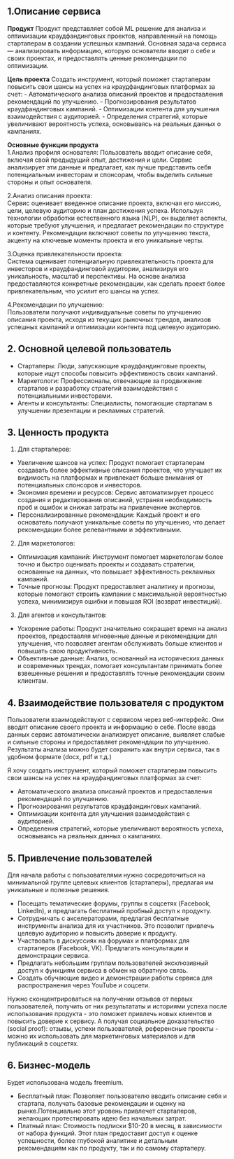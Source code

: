 ## 1.Описание сервиса
**Продукт**
Продукт представляет собой ML решение для анализа и оптимизации краудфандинговых проектов, направленный на помощь стартаперам в создании успешных кампаний. Основная задача сервиса — анализировать информацию, которую основатели вводят о себе и своих проектах, и предоставлять ценные рекомендации по оптимизации.

**Цель проекта**
    Создать инструмент, который поможет стартаперам повысить свои шансы на успех на краудфандинговых платформах за счет:
    - Автоматического анализа описаний проектов и предоставления рекомендаций по улучшению.
    - Прогнозирования результатов краудфандинговых кампаний.
    - Оптимизации контента для улучшения взаимодействия с аудиторией.
    - Определения стратегий, которые увеличивают вероятность успеха, основываясь на реальных данных о кампаниях.

**Основные функции продукта**  
1.Анализ профиля основателя:
Пользователь вводит описание себя, включая свой предыдущий опыт, достижения и цели. Сервис анализирует эти данные и предлагает, как лучше представить себя потенциальным инвесторам и спонсорам, чтобы выделить сильные стороны и опыт основателя.

2.Анализ описания проекта:  
Сервис оценивает введенное описание проекта, включая его миссию, цели, целевую аудиторию и план достижения успеха. Используя технологии обработки естественного языка (NLP), он выделяет аспекты, которые требуют улучшения, и предлагает рекомендации по структуре и контенту.
Рекомендации включают советы по улучшению текста, акценту на ключевые моменты проекта и его уникальные черты.

3.Оценка привлекательности проекта:  
Система оценивает потенциальную привлекательность проекта для инвесторов и краудфандинговой аудитории, анализируя его уникальность, масштаб и перспективы.
На основе анализа предоставляются конкретные рекомендации, как сделать проект более привлекательным, что усилит его шансы на успех.

4.Рекомендации по улучшению:  
Пользователи получают индивидуальные советы по улучшению описания проекта, исходя из текущих рыночных трендов, анализов успешных кампаний и оптимизации контента под целевую аудиторию.

## 2. Основной целевой пользователь

- Стартаперы: Люди, запускающие краудфандинговые проекты, которые ищут способы повысить эффективность своих кампаний.
- Маркетологи: Профессионалы, отвечающие за продвижение стартапов и разработку стратегий взаимодействия с потенциальными инвесторами.
- Агенты и консультанты: Специалисты, помогающие стартапам в улучшении презентации и рекламных стратегий.

## 3. Ценность продукта

1. Для стартаперов:  
- Увеличение шансов на успех: Продукт помогает стартаперам создавать более эффективные описания проектов, что улучшает их видимость на платформах и привлекает больше внимания от потенциальных спонсоров и инвесторов.
- Экономия времени и ресурсов: Сервис автоматизирует процесс создания и редактирования описаний, устраняя необходимость проб и ошибок и снижая затраты на привлечение экспертов.
- Персонализированные рекомендации: Каждый проект и его основатель получают уникальные советы по улучшению, что делает рекомендации более релевантными и эффективными.
2. Для маркетологов:  
- Оптимизация кампаний: Инструмент помогает маркетологам более точно и быстро оценивать проекты и создавать стратегии, основанные на данных, что повышает эффективность рекламных кампаний.
- Точные прогнозы: Продукт предоставляет аналитику и прогнозы, которые помогают строить кампании с максимальной вероятностью успеха, минимизируя ошибки и повышая ROI (возврат инвестиций).
3. Для агентов и консультантов:  
- Ускорение работы: Продукт значительно сокращает время на анализ проектов, предоставляя мгновенные данные и рекомендации для улучшения, что позволяет агентам обслуживать больше клиентов и повышать свою продуктивность.
- Объективные данные: Анализ, основанный на исторических данных и современных трендах, помогает консультантам принимать более взвешенные решения и предоставлять точные рекомендации своим клиентам.

## 4. Взаимодействие пользователя с продуктом

Пользователи взаимодействуют с сервисом через веб-интерфейс. Они вводят описание своего проекта и информацию о себе. После ввода данных сервис автоматически анализирует описание, выявляет слабые и сильные стороны и предоставляет рекомендации по улучшению. Результаты анализа можно будет сохранить как внутри сервиса, так в удобном формате (docx, pdf и т.д.)

Я хочу создать инструмент, который поможет стартаперам повысить свои шансы на успех на краудфандинговых платформах за счет:
- Автоматического анализа описаний проектов и предоставления рекомендаций по улучшению.
- Прогнозирования результатов краудфандинговых кампаний.
- Оптимизации контента для улучшения взаимодействия с аудиторией.
- Определения стратегий, которые увеличивают вероятность успеха, основываясь на реальных данных о кампаниях.

## 5. Привлечение пользователей

Для начала работы с пользователями нужно сосредоточиться на минимальной группе целевых клиентов (стартаперы), предлагая им уникальные и полезные решения.
- Посещать тематические форумы, группы в соцсетях (Facebook, LinkedIn), и предлагать бесплатный пробный доступ к продукту.
- Сотрудничать с акселераторами, предлагая бесплатные инструменты анализа для их участников. Это позволит привлечь целевую аудиторию и повысить доверие к продукту. 
- Участвовать в дискуссиях на форумах и платформах для стартаперов (Facebook, VK). Предлагать консультации и демонстрации сервиса.
- Предлагать небольшим группам пользователей эксклюзивный доступ к функциям сервиса в обмен на обратную связь.
- Создать обучающие видео и демонстрации работы сервиса для распространения через YouTube и соцсети.  

Нужно сконцентрироваться на получении отзывов от первых пользователей, получить от них результататы и историями успеха после использования продукта - это поможет привлечь новых клиентов и повысить доверие к сервису. А получая социальное доказательство (social proof): отзывы, успехи пользователей, референсные проекты - можно их использовать для маркетинговых материалов и для публикаций в соцсетях.

## 6. Бизнес-модель

Будет использована модель freemium.
- Бесплатный план: Позволяет пользователю вводить описание себя и стартапа, получать базовые рекомендации и оценку на рынке.Потенциально этот уровень привлечет стартаперов, желающих протестировать идею без начальных затрат.
- Платный план: Стоимость подписки $10-20 в месяц, в зависимости от набора функций. Этот план предоставит доступ к оценке успешности, более глубокой аналитике и детальным рекомендациям как по продукту, так и по самому стартаперу.